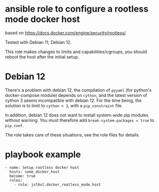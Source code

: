 # ansible role to configure a rootless mode docker host

based on https://docs.docker.com/engine/security/rootless/

Tested with Debian 11, Debian 12.

This role makes changes to limits and capabilities/cgroups, you should reboot the host after the initial setup.


# Debian 12

There's a problem with debian 12, the compilation of `pyyaml` (for python's docker-compose module) 
depends on `cython`, and the latest version of cython 3 seems incompatible with debian 12. For the time 
being, the solution is to limit to `cython < 3`, with a `pip_constraint` file.

In addition, debian 12 does not want to install system-wide pip modules without warning. 
You must therefore add `break-system-packages = true` to `pip.conf`.

The role takes care of these situations, see the role files for details.


# playbook example

```
- name: Setup rootless docker host
  hosts: some_docker_host
  become: true
  roles:
    - role: jsl6ul.docker_rootless_mode.host
```
